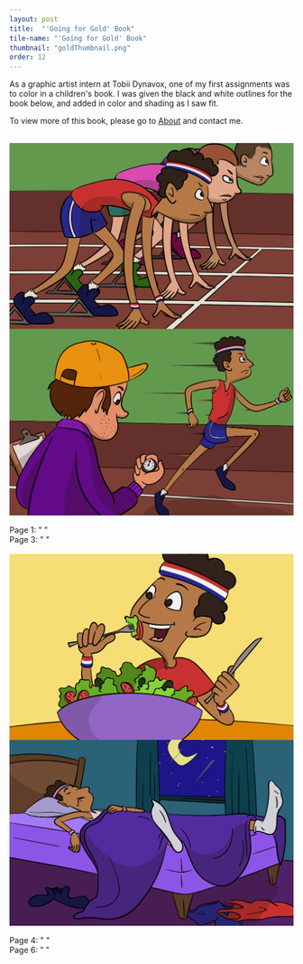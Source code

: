 ```yaml
---
layout: post
title:  "'Going for Gold' Book"
tile-name: "'Going for Gold' Book"
thumbnail: "goldThumbnail.png"
order: 12
---
```


As a graphic artist intern at Tobii Dynavox, one of my first assignments was to color in a children's book. I was given the black and white outlines for the book below, and added in color and shading as I saw fit.

To view more of this book, please go to <a href="http://dianaconnolly.me/about.html">About</a> and contact me.

<br>

<div class="row">

  <div class="small-12 medium-6 large-6 columns">
    <img src="/img/gold/gold1.png" alt="Hero Image">
  </div>

  <div class="small-12 medium-6 large-6 columns">
    <img src="/img/gold/gold3.png" alt="Hero Image">
  </div>
  
</div>

<br>

<div class="row">

  <div class="small-12 medium-6 large-6 columns">
    Page 1: " "
  </div>
  
  <div class="small-12 medium-6 large-6 columns">
    Page 3: " "
  </div>
  
</div>

<br>

<div class="row">

  <div class="small-12 medium-6 large-6 columns">
    <img src="/img/gold/gold4.png" alt="Hero Image">
  </div>
  
  <div class="small-12 medium-6 large-6 columns">
    <img src="/img/gold/gold6.png" alt="Hero Image">
  </div>
  
</div>


<br>

<div class="row">

  <div class="small-12 medium-6 large-6 columns">
    Page 4: " "
  </div>
  
  <div class="small-12 medium-6 large-6 columns">
    Page 6: " "
  </div>
  
</div>


<br>
